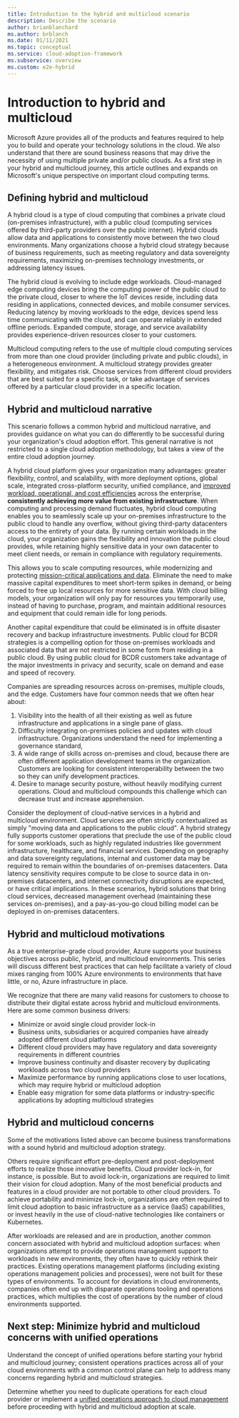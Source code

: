 ```yaml
---
title: Introduction to the hybrid and multicloud scenario
description: Describe the scenario
author: brianblanchard
ms.author: brblanch
ms.date: 01/11/2021
ms.topic: conceptual
ms.service: cloud-adoption-framework
ms.subservice: overview
ms.custom: e2e-hybrid
---
```


# Introduction to hybrid and multicloud

Microsoft Azure provides all of the products and features required to help you to build and operate your technology solutions in the cloud. We also understand that there are sound business reasons that may drive the necessity of using multiple private and/or public clouds. As a first step in your hybrid and multicloud journey, this article outlines and expands on Microsoft's unique perspective on important cloud computing terms.

## Defining hybrid and multicloud

A hybrid cloud is a type of cloud computing that combines a private cloud (on-premises infrastructure), with a public cloud (computing services offered by third-party providers over the public internet). Hybrid clouds allow data and applications to consistently move between the two cloud environments. Many organizations choose a hybrid cloud strategy because of business requirements, such as meeting regulatory and data sovereignty requirements, maximizing on-premises technology investments, or addressing latency issues.

The hybrid cloud is evolving to include edge workloads. Cloud-managed edge computing devices bring the computing power of the public cloud to the private cloud, closer to where the IoT devices reside, including data residing in applications, connected devices, and mobile consumer services. Reducing latency by moving workloads to the edge, devices spend less time communicating with the cloud, and can operate reliably in extended offline periods. Expanded compute, storage, and service availability provides experience-driven resources closer to your customers.

Multicloud computing refers to the use of multiple cloud computing services from more than one cloud provider (including private and public clouds), in a heterogeneous environment. A multicloud strategy provides greater flexibility, and mitigates risk. Choose services from different cloud providers that are best suited for a specific task, or take advantage of services offered by a particular cloud provider in a specific location.

## Hybrid and multicloud narrative

This scenario follows a common hybrid and multicloud narrative, and provides guidance on what you can do differently to be successful during your organization's cloud adoption effort. This general narrative is not restricted to a single cloud adoption methodology, but takes a view of the entire cloud adoption journey.

A hybrid cloud platform gives your organization many advantages: greater flexibility, control, and scalability, with more deployment options, global scale, integrated cross-platform security, unified compliance, and [improved workload, operational, and cost efficiencies](https://customers.microsoft.com/story/846315-ge-aviation-manufacturing-azure) across the enterprise, **consistently achieving more value from existing infrastructure**. When computing and processing demand fluctuates, hybrid cloud computing enables you to seamlessly scale up your on-premises infrastructure to the public cloud to handle any overflow, without giving third-party datacenters access to the entirety of your data. By running certain workloads in the cloud, your organization gains the flexibility and innovation the public cloud provides, while retaining highly sensitive data in your own datacenter to meet client needs, or remain in compliance with regulatory requirements.

This allows you to scale computing resources, while modernizing and protecting [mission-critical applications and data](https://azure.microsoft.com/solutions/business-critical-applications/). Eliminate the need to make massive capital expenditures to meet short-term spikes in demand, or being forced to free up local resources for more sensitive data. With cloud billing models, your organization will only pay for resources you temporarily use, instead of having to purchase, program, and maintain additional resources and equipment that could remain idle for long periods.

Another capital expenditure that could be eliminated is in offsite disaster recovery and backup infrastructure investments. Public cloud for BCDR strategies is a compelling option for those on-premises workloads and associated data that are not restricted in some form from residing in a public cloud. By using public cloud for BCDR customers take advantage of the major investments in privacy and security, scale on demand and ease and speed of recovery.

Companies are spreading resources across on-premises, multiple clouds, and the edge. Customers have four common needs that we often hear about:

1. Visibility into the health of all their existing as well as future infrastructure and applications in a single pane of glass.
2. Difficulty integrating on-premises policies and updates with cloud infrastructure. Organizations understand the need for implementing a governance standard,
3. A wide range of skills across on-premises and cloud, because there are often different application development teams in the organization. Customers are looking for consistent interoperability between the two so they can unify development practices.
4. Desire to manage security posture, without heavily modifying current operations. Cloud and multicloud compounds this challenge which can decrease trust and increase apprehension.

Consider the deployment of cloud-native services in a hybrid and multicloud environment. Cloud services are often strictly contextualized as simply "moving data and applications to the public cloud". A hybrid strategy fully supports customer operations that preclude the use of the public cloud for some workloads, such as highly regulated industries like government infrastructure, healthcare, and financial services. Depending on geography and data sovereignty regulations, internal and customer data may be required to remain within the boundaries of on-premises datacenters. Data latency sensitivity requires compute to be close to source data in on-premises datacenters, and internet connectivity disruptions are expected, or have critical implications. In these scenarios, hybrid solutions that bring cloud services, decreased management overhead (maintaining these services on-premises), and a pay-as-you-go cloud billing model can be deployed in on-premises datacenters.

## Hybrid and multicloud motivations

As a true enterprise-grade cloud provider, Azure supports your business objectives across public, hybrid, and multicloud environments. This series will discuss different best practices that can help facilitate a variety of cloud mixes ranging from 100% Azure environments to environments that have little, or no, Azure infrastructure in place.

We recognize that there are many valid reasons for customers to choose to distribute their digital estate across hybrid and multicloud environments. Here are some common business drivers:

- Minimize or avoid single cloud provider lock-in
- Business units, subsidiaries or acquired companies have already adopted different cloud platforms
- Different cloud providers may have regulatory and data sovereignty requirements in different countries
- Improve business continuity and disaster recovery by duplicating workloads across two cloud providers
- Maximize performance by running applications close to user locations, which may require hybrid or multicloud adoption
- Enable easy migration for some data platforms or industry-specific applications by adopting multicloud strategies

## Hybrid and multicloud concerns

Some of the motivations listed above can become business transformations with a sound hybrid and multicloud adoption strategy.

Others require significant effort pre-deployment and post-deployment efforts to realize those innovative benefits. Cloud provider lock-in, for instance, is possible. But to avoid lock-in, organizations are required to limit their vision for cloud adoption. Many of the most beneficial products and features in a cloud provider are not portable to other cloud providers. To achieve portability and minimize lock-in, organizations are often required to limit cloud adoption to basic infrastructure as a service (IaaS) capabilities, or invest heavily in the use of cloud-native technologies like containers or Kubernetes.

After workloads are released and are in production, another common concern associated with hybrid and multicloud adoption surfaces: when organizations attempt to provide operations management support to workloads in new environments, they often have to quickly rethink their practices. Existing operations management platforms (including existing operations management policies and processes), were not built for these types of environments. To account for deviations in cloud environments, companies often end up with disparate operations tooling and operations practices, which multiplies the cost of operations by the number of cloud environments supported.

## Next step: Minimize hybrid and multicloud concerns with unified operations

Understand the concept of unified operations before starting your hybrid and multicloud journey; consistent operations practices across all of your cloud environments with a common control plane can help to address many concerns regarding hybrid and multicloud strategies.

Determine whether you need to duplicate operations for each cloud provider or implement a [unified operations approach to cloud management](./unified-operations.md) before proceeding with hybrid and multicloud adoption at scale.
